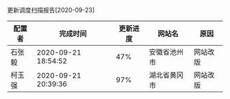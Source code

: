 更新调度扫描报告[2020-09-23]

| 配置者 | 完成时间            | 更新进度 | 网站名       | 原因     |
| ------ | ------------------- | -------- | ------------ | -------- |
| 石张毅 | 2020-09-21 18:54:52 | 47%      | 安徽省池州市 | 网站改版 |
| 柯玉强 | 2020-09-21 20:39:36 | 97%      | 湖北省黄冈市 | 网站改版 |


